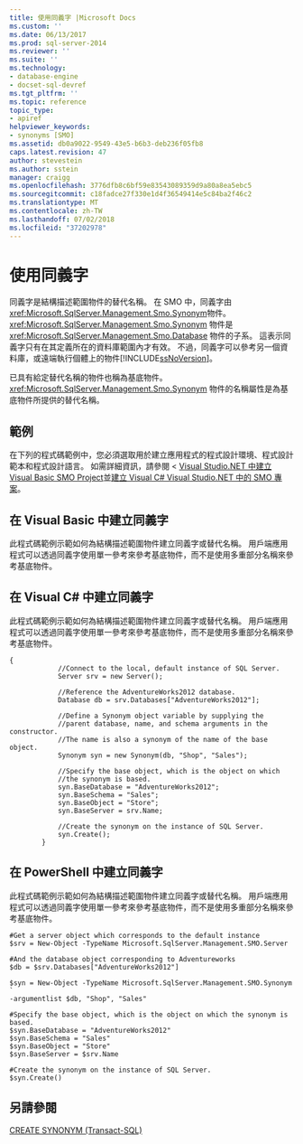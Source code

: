 ```yaml
---
title: 使用同義字 |Microsoft Docs
ms.custom: ''
ms.date: 06/13/2017
ms.prod: sql-server-2014
ms.reviewer: ''
ms.suite: ''
ms.technology:
- database-engine
- docset-sql-devref
ms.tgt_pltfrm: ''
ms.topic: reference
topic_type:
- apiref
helpviewer_keywords:
- synonyms [SMO]
ms.assetid: db0a9022-9549-43e5-b6b3-deb236f05fb8
caps.latest.revision: 47
author: stevestein
ms.author: sstein
manager: craigg
ms.openlocfilehash: 3776dfb8c6bf59e83543089359d9a80a8ea5ebc5
ms.sourcegitcommit: c18fadce27f330e1d4f36549414e5c84ba2f46c2
ms.translationtype: MT
ms.contentlocale: zh-TW
ms.lasthandoff: 07/02/2018
ms.locfileid: "37202978"
---
```

# <a name="using-synonyms"></a>使用同義字
  同義字是結構描述範圍物件的替代名稱。 在 SMO 中，同義字由<xref:Microsoft.SqlServer.Management.Smo.Synonym>物件。 <xref:Microsoft.SqlServer.Management.Smo.Synonym> 物件是 <xref:Microsoft.SqlServer.Management.Smo.Database> 物件的子系。 這表示同義字只有在其定義所在的資料庫範圍內才有效。 不過，同義字可以參考另一個資料庫，或遠端執行個體上的物件[!INCLUDE[ssNoVersion](../../../includes/ssnoversion-md.md)]。  
  
 已具有給定替代名稱的物件也稱為基底物件。 <xref:Microsoft.SqlServer.Management.Smo.Synonym> 物件的名稱屬性是為基底物件所提供的替代名稱。  
  
## <a name="example"></a>範例  
 在下列的程式碼範例中，您必須選取用於建立應用程式的程式設計環境、程式設計範本和程式設計語言。 如需詳細資訊，請參閱 < [Visual Studio.NET 中建立 Visual Basic SMO Project](../../../database-engine/dev-guide/create-a-visual-basic-smo-project-in-visual-studio-net.md)並[建立 Visual C&#35; Visual Studio.NET 中的 SMO 專案](../how-to-create-a-visual-csharp-smo-project-in-visual-studio-net.md)。  
  
## <a name="creating-a-synonym-in-visual-basic"></a>在 Visual Basic 中建立同義字  
 此程式碼範例示範如何為結構描述範圍物件建立同義字或替代名稱。 用戶端應用程式可以透過同義字使用單一參考來參考基底物件，而不是使用多重部分名稱來參考基底物件。  
  
<!-- TODO: review snippet reference  [!CODE [SMO How to#SMO_VBSynonyms1](SMO How to#SMO_VBSynonyms1)]  -->  
  
## <a name="creating-a-synonym-in-visual-c"></a>在 Visual C# 中建立同義字  
 此程式碼範例示範如何為結構描述範圍物件建立同義字或替代名稱。 用戶端應用程式可以透過同義字使用單一參考來參考基底物件，而不是使用多重部分名稱來參考基底物件。  
  
```  
{  
            //Connect to the local, default instance of SQL Server.   
            Server srv = new Server();  
  
            //Reference the AdventureWorks2012 database.   
            Database db = srv.Databases["AdventureWorks2012"];  
  
            //Define a Synonym object variable by supplying the   
            //parent database, name, and schema arguments in the constructor.   
            //The name is also a synonym of the name of the base object.   
            Synonym syn = new Synonym(db, "Shop", "Sales");  
  
            //Specify the base object, which is the object on which   
            //the synonym is based.   
            syn.BaseDatabase = "AdventureWorks2012";  
            syn.BaseSchema = "Sales";  
            syn.BaseObject = "Store";  
            syn.BaseServer = srv.Name;  
  
            //Create the synonym on the instance of SQL Server.   
            syn.Create();  
        }  
```  
  
## <a name="creating-a-synonym-in-powershell"></a>在 PowerShell 中建立同義字  
 此程式碼範例示範如何為結構描述範圍物件建立同義字或替代名稱。 用戶端應用程式可以透過同義字使用單一參考來參考基底物件，而不是使用多重部分名稱來參考基底物件。  
  
```  
#Get a server object which corresponds to the default instance  
$srv = New-Object -TypeName Microsoft.SqlServer.Management.SMO.Server  
  
#And the database object corresponding to Adventureworks  
$db = $srv.Databases["AdventureWorks2012"]  
  
$syn = New-Object -TypeName Microsoft.SqlServer.Management.SMO.Synonym `  
-argumentlist $db, "Shop", "Sales"  
  
#Specify the base object, which is the object on which the synonym is based.  
$syn.BaseDatabase = "AdventureWorks2012"  
$syn.BaseSchema = "Sales"  
$syn.BaseObject = "Store"  
$syn.BaseServer = $srv.Name  
  
#Create the synonym on the instance of SQL Server.  
$syn.Create()  
```  
  
## <a name="see-also"></a>另請參閱  
 [CREATE SYNONYM &#40;Transact-SQL&#41;](/sql/t-sql/statements/create-synonym-transact-sql)  
  
  

